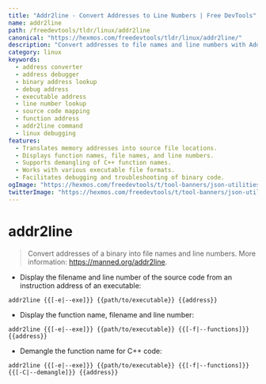 ```yaml
---
title: "Addr2line - Convert Addresses to Line Numbers | Free DevTools"
name: addr2line
path: /freedevtools/tldr/linux/addr2line
canonical: "https://hexmos.com/freedevtools/tldr/linux/addr2line/"
description: "Convert addresses to file names and line numbers with Addr2line.  Debug binaries efficiently by mapping addresses to source code locations. Free online tool, no registration required."
category: linux
keywords:
  - address converter
  - address debugger
  - binary address lookup
  - debug address
  - executable address
  - line number lookup
  - source code mapping
  - function address
  - addr2line command
  - linux debugging
features:
  - Translates memory addresses into source file locations.
  - Displays function names, file names, and line numbers.
  - Supports demangling of C++ function names.
  - Works with various executable file formats.
  - Facilitates debugging and troubleshooting of binary code.
ogImage: "https://hexmos.com/freedevtools/t/tool-banners/json-utilities-banner.png"
twitterImage: "https://hexmos.com/freedevtools/t/tool-banners/json-utilities-banner.png"
---
```


# addr2line

> Convert addresses of a binary into file names and line numbers.
> More information: <https://manned.org/addr2line>.

- Display the filename and line number of the source code from an instruction address of an executable:

`addr2line {{[-e|--exe]}} {{path/to/executable}} {{address}}`

- Display the function name, filename and line number:

`addr2line {{[-e|--exe]}} {{path/to/executable}} {{[-f|--functions]}} {{address}}`

- Demangle the function name for C++ code:

`addr2line {{[-e|--exe]}} {{path/to/executable}} {{[-f|--functions]}} {{[-C|--demangle]}} {{address}}`
